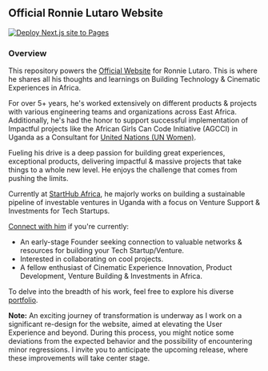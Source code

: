 ## Official Ronnie Lutaro Website

[![Deploy Next.js site to Pages](https://github.com/ronnielutalo/ronnielutalo.github.io/actions/workflows/nextjs-deployment.yaml/badge.svg)](https://github.com/ronnielutaro/ronnielutaro.github.io/actions/workflows/nextjs-deployment.yaml)

### Overview

This repository powers the [Official Website](https://ronnielutalo.github.io) for Ronnie Lutaro. This is where he shares all his thoughts and learnings on Building Technology & Cinematic Experiences in Africa.

For over 5+ years, he's worked extensively on different products & projects with various engineering teams and organizations across East Africa. Additionally, he's had the honor to support successful implementation of Impactful projects like the African Girls Can Code Initiative (AGCCI) in Uganda as a Consultant for [United Nations (UN Women)](https://www.unwomen.org/en). 

Fueling his drive is a deep passion for building great experiences, exceptional products, delivering impactful & massive projects that take things to a whole new level. He enjoys the challenge that comes from pushing the limits.

Currently at [StartHub Africa](https://starthubafrica.org/), he majorly works on building a sustainable pipeline of investable ventures in Uganda with a focus on Venture Support & Investments for Tech Startups.

[Connect with him](https://www.linkedin.com/in/ronnie-lutaro-b73240aa/) if you're currently:
- An early-stage Founder seeking connection to valuable networks & resources for building your Tech Startup/Venture.
- Interested in collaborating on cool projects.
- A fellow enthusiast of Cinematic Experience Innovation, Product Development, Venture Building & Investments in Africa.

To delve into the breadth of his work, feel free to explore his diverse [portfolio](https://ronnielutaro.github.io/portfolio).

**Note:** An exciting journey of transformation is underway as I work on a significant re-design for the website, aimed at elevating the User Experience and beyond. During this process, you might notice some deviations from the expected behavior and the possibility of encountering minor regressions. I invite you to anticipate the upcoming release, where these improvements will take center stage.

